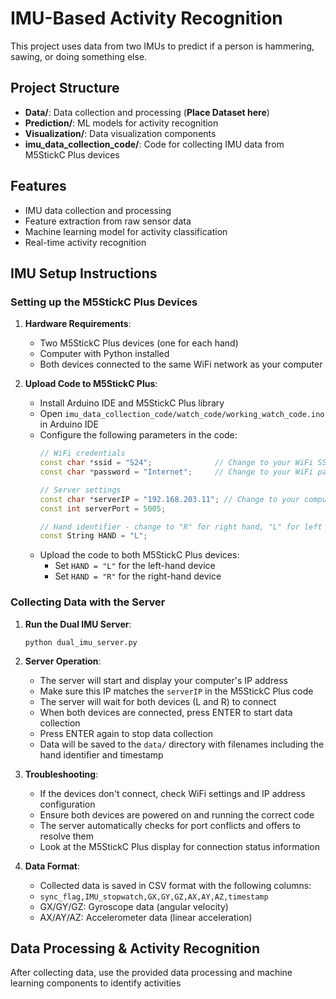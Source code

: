 # IMU-Based Activity Recognition

This project uses data from two IMUs to predict if a person is hammering, sawing, or doing something else.

## Project Structure

- **Data/**: Data collection and processing (**Place Dataset here**)
- **Prediction/**: ML models for activity recognition
- **Visualization/**: Data visualization components
- **imu_data_collection_code/**: Code for collecting IMU data from M5StickC Plus devices

## Features

- IMU data collection and processing
- Feature extraction from raw sensor data
- Machine learning model for activity classification
- Real-time activity recognition 

## IMU Setup Instructions

### Setting up the M5StickC Plus Devices

1. **Hardware Requirements**:
   - Two M5StickC Plus devices (one for each hand)
   - Computer with Python installed
   - Both devices connected to the same WiFi network as your computer

2. **Upload Code to M5StickC Plus**:
   - Install Arduino IDE and M5StickC Plus library
   - Open `imu_data_collection_code/watch_code/working_watch_code.ino` in Arduino IDE
   - Configure the following parameters in the code:
     ```cpp
     // WiFi credentials
     const char *ssid = "S24";              // Change to your WiFi SSID
     const char *password = "Internet";     // Change to your WiFi password
     
     // Server settings
     const char *serverIP = "192.168.203.11"; // Change to your computer's IP address
     const int serverPort = 5005;
     
     // Hand identifier - change to "R" for right hand, "L" for left hand
     const String HAND = "L"; 
     ```
   - Upload the code to both M5StickC Plus devices:
     - Set `HAND = "L"` for the left-hand device
     - Set `HAND = "R"` for the right-hand device

### Collecting Data with the Server

1. **Run the Dual IMU Server**:
   ```
   python dual_imu_server.py
   ```

2. **Server Operation**:
   - The server will start and display your computer's IP address
   - Make sure this IP matches the `serverIP` in the M5StickC Plus code
   - The server will wait for both devices (L and R) to connect
   - When both devices are connected, press ENTER to start data collection
   - Press ENTER again to stop data collection
   - Data will be saved to the `data/` directory with filenames including the hand identifier and timestamp

3. **Troubleshooting**:
   - If the devices don't connect, check WiFi settings and IP address configuration
   - Ensure both devices are powered on and running the correct code
   - The server automatically checks for port conflicts and offers to resolve them
   - Look at the M5StickC Plus display for connection status information

4. **Data Format**:
   - Collected data is saved in CSV format with the following columns:
   - `sync_flag,IMU_stopwatch,GX,GY,GZ,AX,AY,AZ,timestamp`
   - GX/GY/GZ: Gyroscope data (angular velocity)
   - AX/AY/AZ: Accelerometer data (linear acceleration)

## Data Processing & Activity Recognition

After collecting data, use the provided data processing and machine learning components to identify activities 